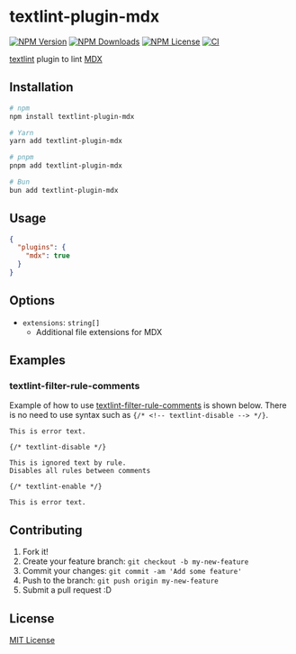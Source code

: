 # textlint-plugin-mdx

[![NPM Version](https://img.shields.io/npm/v/textlint-plugin-mdx)](https://www.npmjs.com/package/textlint-plugin-mdx?activeTab=versions)
[![NPM Downloads](https://img.shields.io/npm/d18m/textlint-plugin-mdx)](https://www.npmjs.com/package/textlint-plugin-mdx)
[![NPM License](https://img.shields.io/npm/l/textlint-plugin-mdx)](https://github.com/3w36zj6/textlint-plugin-mdx/blob/HEAD/LICENSE)
[![CI](https://github.com/3w36zj6/textlint-plugin-mdx/actions/workflows/ci.yaml/badge.svg?branch=main&event=push)](https://github.com/3w36zj6/textlint-plugin-mdx/actions/workflows/ci.yaml)

[textlint](https://github.com/textlint/textlint) plugin to lint [MDX](https://mdxjs.com/)

## Installation

```sh
# npm
npm install textlint-plugin-mdx

# Yarn
yarn add textlint-plugin-mdx

# pnpm
pnpm add textlint-plugin-mdx

# Bun
bun add textlint-plugin-mdx
```

## Usage

```json
{
  "plugins": {
    "mdx": true
  }
}
```

## Options

- `extensions`: `string[]`
  - Additional file extensions for MDX

## Examples

### textlint-filter-rule-comments

Example of how to use [textlint-filter-rule-comments](https://www.npmjs.com/package/textlint-filter-rule-comments) is shown below. There is no need to use syntax such as `{/* <!-- textlint-disable --> */}`.

```mdx
This is error text.

{/* textlint-disable */}

This is ignored text by rule.
Disables all rules between comments

{/* textlint-enable */}

This is error text.
```

## Contributing

1. Fork it!
2. Create your feature branch: `git checkout -b my-new-feature`
3. Commit your changes: `git commit -am 'Add some feature'`
4. Push to the branch: `git push origin my-new-feature`
5. Submit a pull request :D

## License

[MIT License](LICENSE)
